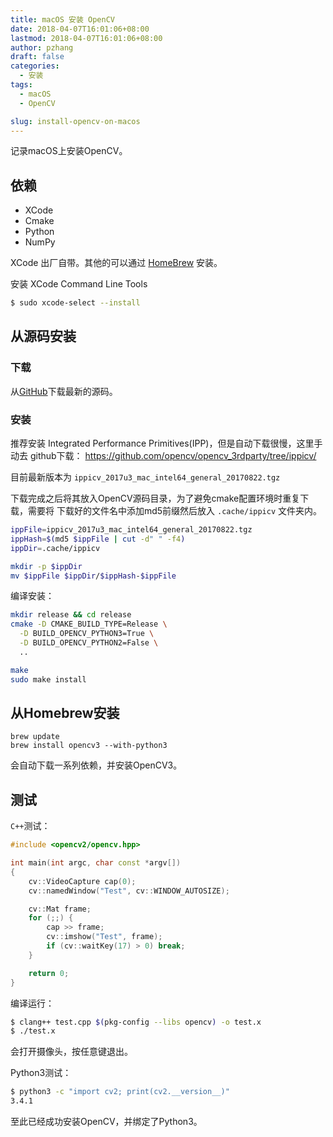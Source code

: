 ```yaml
---
title: macOS 安装 OpenCV
date: 2018-04-07T16:01:06+08:00
lastmod: 2018-04-07T16:01:06+08:00
author: pzhang
draft: false
categories:
  - 安装
tags:
  - macOS
  - OpenCV

slug: install-opencv-on-macos
---
```


记录macOS上安装OpenCV。

<!--more-->

## 依赖

- XCode
- Cmake
- Python
- NumPy

XCode 出厂自带。其他的可以通过 [HomeBrew](https://brew.sh/) 安装。

安装 XCode Command Line Tools

```bash
$ sudo xcode-select --install
```

## 从源码安装

### 下载

从[GitHub]((https://github.com/opencv/opencv/releases)
)下载最新的源码。

### 安装

推荐安装 Integrated Performance Primitives(IPP)，但是自动下载很慢，这里手动去
github下载：
https://github.com/opencv/opencv_3rdparty/tree/ippicv/

目前最新版本为 `ippicv_2017u3_mac_intel64_general_20170822.tgz`

下载完成之后将其放入OpenCV源码目录，为了避免cmake配置环境时重复下载，需要将
下载好的文件名中添加md5前缀然后放入 `.cache/ippicv` 文件夹内。

```bash
ippFile=ippicv_2017u3_mac_intel64_general_20170822.tgz
ippHash=$(md5 $ippFile | cut -d" " -f4)
ippDir=.cache/ippicv

mkdir -p $ippDir
mv $ippFile $ippDir/$ippHash-$ippFile
```

编译安装：

```bash
mkdir release && cd release
cmake -D CMAKE_BUILD_TYPE=Release \
  -D BUILD_OPENCV_PYTHON3=True \
  -D BUILD_OPENCV_PYTHON2=False \
  ..

make
sudo make install
```

## 从Homebrew安装

```shell
brew update
brew install opencv3 --with-python3
```

会自动下载一系列依赖，并安装OpenCV3。

## 测试

`C++`测试：

```cpp
#include <opencv2/opencv.hpp>

int main(int argc, char const *argv[])
{
    cv::VideoCapture cap(0);
    cv::namedWindow("Test", cv::WINDOW_AUTOSIZE);

    cv::Mat frame;
    for (;;) {
        cap >> frame;
        cv::imshow("Test", frame);
        if (cv::waitKey(17) > 0) break;
    }

    return 0;
}
```

编译运行：

```bash
$ clang++ test.cpp $(pkg-config --libs opencv) -o test.x
$ ./test.x
```

会打开摄像头，按任意键退出。

Python3测试：

```bash
$ python3 -c "import cv2; print(cv2.__version__)"
3.4.1
```

至此已经成功安装OpenCV，并绑定了Python3。
